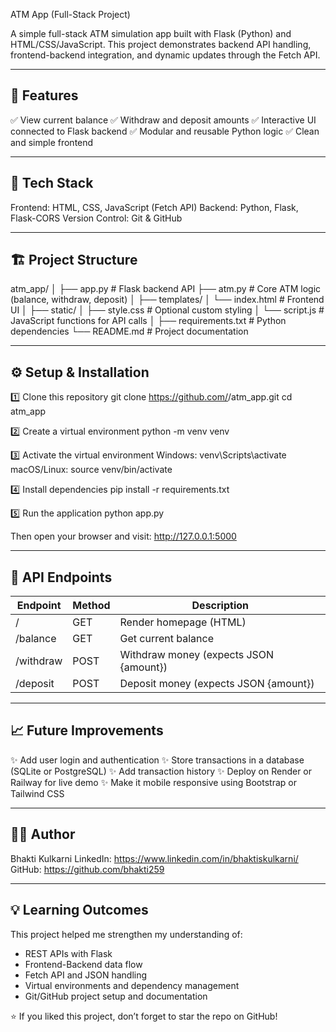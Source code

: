 ATM App (Full-Stack Project)

A simple full-stack ATM simulation app built with Flask (Python) and HTML/CSS/JavaScript. 
This project demonstrates backend API handling, frontend-backend integration, and dynamic updates through the Fetch API.

------------------------------------------------------------
🚀 Features
------------------------------------------------------------
✅ View current balance
✅ Withdraw and deposit amounts
✅ Interactive UI connected to Flask backend
✅ Modular and reusable Python logic
✅ Clean and simple frontend

------------------------------------------------------------
🧠 Tech Stack
------------------------------------------------------------
Frontend: HTML, CSS, JavaScript (Fetch API)
Backend: Python, Flask, Flask-CORS
Version Control: Git & GitHub

------------------------------------------------------------
🏗️ Project Structure
------------------------------------------------------------
atm_app/
│
├── app.py                 # Flask backend API
├── atm.py                 # Core ATM logic (balance, withdraw, deposit)
│
├── templates/
│   └── index.html         # Frontend UI
│
├── static/
│   ├── style.css          # Optional custom styling
│   └── script.js          # JavaScript functions for API calls
│
├── requirements.txt       # Python dependencies
└── README.md              # Project documentation

------------------------------------------------------------
⚙️ Setup & Installation
------------------------------------------------------------
1️⃣ Clone this repository
    git clone https://github.com/<yourusername>/atm_app.git
    cd atm_app

2️⃣ Create a virtual environment
    python -m venv venv

3️⃣ Activate the virtual environment
    Windows:
        venv\Scripts\activate
    macOS/Linux:
        source venv/bin/activate

4️⃣ Install dependencies
    pip install -r requirements.txt

5️⃣ Run the application
    python app.py

Then open your browser and visit: http://127.0.0.1:5000

------------------------------------------------------------
🔌 API Endpoints
------------------------------------------------------------
| Endpoint     | Method | Description                                |
|---------------|---------|--------------------------------------------|
| /             | GET     | Render homepage (HTML)                     |
| /balance      | GET     | Get current balance                        |
| /withdraw     | POST    | Withdraw money (expects JSON {amount})     |
| /deposit      | POST    | Deposit money (expects JSON {amount})      |

------------------------------------------------------------
📈 Future Improvements
------------------------------------------------------------
✨ Add user login and authentication
✨ Store transactions in a database (SQLite or PostgreSQL)
✨ Add transaction history
✨ Deploy on Render or Railway for live demo
✨ Make it mobile responsive using Bootstrap or Tailwind CSS

------------------------------------------------------------
🧑‍💻 Author
------------------------------------------------------------
Bhakti Kulkarni
LinkedIn: https://www.linkedin.com/in/bhaktiskulkarni/
GitHub: https://github.com/bhakti259

------------------------------------------------------------
💡 Learning Outcomes
------------------------------------------------------------
This project helped me strengthen my understanding of:
- REST APIs with Flask
- Frontend-Backend data flow
- Fetch API and JSON handling
- Virtual environments and dependency management
- Git/GitHub project setup and documentation

⭐ If you liked this project, don’t forget to star the repo on GitHub!

